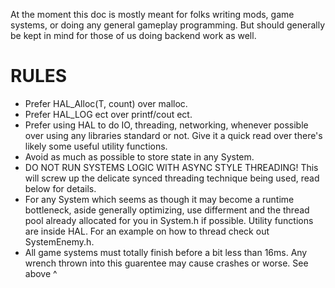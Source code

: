 At the moment this doc is mostly meant for folks writing mods, game systems, or doing any general gameplay programming.  But should generally be kept in mind for those of us doing backend work as well.

# RULES
* Prefer HAL_Alloc(T, count) over malloc.
* Prefer HAL_LOG ect over printf/cout ect.
* Prefer using HAL to do IO, threading, networking, whenever possible over using any libraries standard or not.  Give it a quick read over there's likely some useful utility functions.
* Avoid as much as possible to store state in any System.
* DO NOT RUN SYSTEMS LOGIC WITH ASYNC STYLE THREADING!  This will screw up the delicate synced threading technique being used, read below for details.
* For any System which seems as though it may become a runtime bottleneck, aside generally optimizing, use differment and the thread pool already allocated for you in System.h if possible.  Utility functions are inside HAL.  For an example on how to thread check out SystemEnemy.h.
* All game systems must totally finish before a bit less than 16ms.  Any wrench thrown into this guarentee may cause crashes or worse.  See above ^